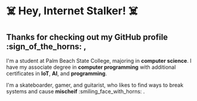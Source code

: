 # :skull_and_crossbones: Hey, Internet Stalker! :skull_and_crossbones:
## Thanks for checking out my GitHub profile :sign_of_the_horns: ,

I'm a student at Palm Beach State College, majoring in **computer science**. I have my associate degree in **computer programming** with additional certificates in **IoT**, **AI**, and **programming**.

I'm a skateboarder, gamer, and guitarist, who likes to find ways to break systems and cause **mischeif** :smiling_face_with_horns: .
<!--
- 🔭 I’m currently working on ...
- 🌱 I’m currently learning ...
- 👯 I’m looking to collaborate on ...
- 🤔 I’m looking for help with ...
- 💬 Ask me about ...
- 📫 How to reach me: ...
- 😄 Pronouns: ...
- ⚡ Fun fact: ...
-->
